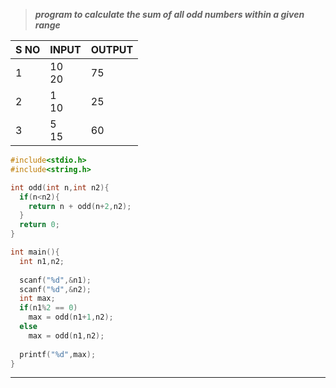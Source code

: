 >***program to calculate the sum of all odd numbers within a given range***

| S NO | INPUT    | OUTPUT |
| ---- | -------- | ------ |
| 1    | 10<br>20 | 75     |
| 2    | 1<br>10  | 25     |
| 3    | 5<br>15  | 60     |

```c
#include<stdio.h>
#include<string.h>

int odd(int n,int n2){
  if(n<n2){
    return n + odd(n+2,n2);
  }
  return 0;
}

int main(){
  int n1,n2;
  
  scanf("%d",&n1);
  scanf("%d",&n2);
  int max;
  if(n1%2 == 0)
    max = odd(n1+1,n2);
  else
    max = odd(n1,n2);
    
  printf("%d",max);  
}
```
---
